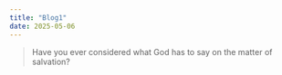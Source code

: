 ```yaml
---
title: "Blog1"
date: 2025-05-06
---
```

> Have you ever considered what God has to say on the matter of salvation? 
